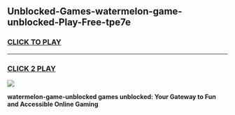 
## Unblocked-Games-watermelon-game-unblocked-Play-Free-tpe7e
<h3>
<a href="https://premium76.site?title=watermelon-game-unblocked&ref=21A">CLICK TO PLAY</a></h3>
<hr>

<h3>
<a href="https://premium76.site?title=watermelon-game-unblocked&ref=21A">CLICK 2 PLAY</a>
  
</h3>

<a href="https://premium76.site?title=watermelon-game-unblocked&ref=21A"><img src="https://clearcache.store/games.png"></a>


**watermelon-game-unblocked games unblocked: Your Gateway to Fun and Accessible Online Gaming**
